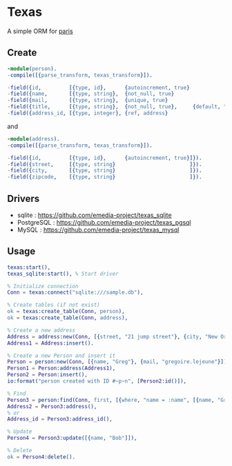 # Texas

A simple ORM for [paris](https://github.com/emedia-project/paris)

## Create 

```erlang
-module(person).
-compile([{parse_transform, texas_transform}]).

-field({id,         [{type, id},      {autoincrement, true}                 ]}).
-field({name,       [{type, string},  {not_null, true}                      ]}).
-field({mail,       [{type, string},  {unique, true}                        ]}).
-field({title,      [{type, string},  {not_null, true},     {default, "M."} ]}).
-field({address_id, [{type, integer}, {ref, address}                        ]}).
```

and

```erlang
-module(address).
-compile([{parse_transform, texas_transform}]).

-field({id,         [{type, id},      {autoincrement, true}]}).
-field({street,     [{type, string}                        ]}).
-field({city,       [{type, string}                        ]}).
-field({zipcode,    [{type, string}                        ]}).
```

## Drivers

* sqlite : https://github.com/emedia-project/texas_sqlite
* PostgreSQL : https://github.com/emedia-project/texas_pgsql
* MySQL : https://github.com/emedia-project/texas_mysql

## Usage

```erlang
texas:start(),
texas_sqlite:start(), % Start driver

% Initialize connection
Conn = texas:connect("sqlite:///sample.db"),

% Create tables (if not exist)
ok = texas:create_table(Conn, person),
ok = texas:create_table(Conn, address),

% Create a new address
Address = address:new(Conn, [{street, "21 jump street"}, {city, "New Orleans"}, {zip, "70112"}]).
Address1 = Address:insert().

% Create a new Person and insert it
Person = person:new(Conn, [{name, "Greg"}, {mail, "gregoire.lejeune"}]),
Person1 = Person:address(Address1), 
Person2 = Person:insert(),
io:format("person created with ID #~p~n", [Person2:id()]),

% Find
Person3 = person:find(Conn, first, [{where, "name = :name", [{name, "Greg"}]}]),
Address2 = Person3:address(),
% or
Address_id = Person3:address_id(),

% Update
Person4 = Person3:update([{name, "Bob"]]),

% Delete
ok = Person4:delete().
```
